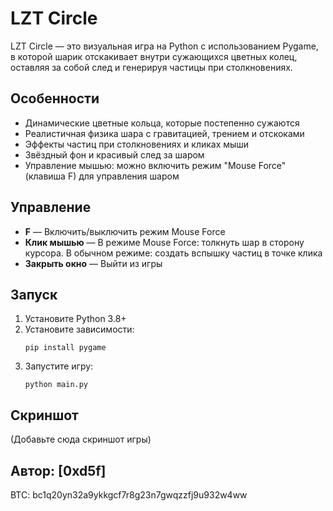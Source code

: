 # LZT Circle

LZT Circle — это визуальная игра на Python с использованием Pygame, в которой шарик отскакивает внутри сужающихся цветных колец, оставляя за собой след и генерируя частицы при столкновениях.

## Особенности
- Динамические цветные кольца, которые постепенно сужаются
- Реалистичная физика шара с гравитацией, трением и отскоками
- Эффекты частиц при столкновениях и кликах мыши
- Звёздный фон и красивый след за шаром
- Управление мышью: можно включить режим "Mouse Force" (клавиша F) для управления шаром

## Управление
- **F** — Включить/выключить режим Mouse Force
- **Клик мышью** — В режиме Mouse Force: толкнуть шар в сторону курсора. В обычном режиме: создать вспышку частиц в точке клика
- **Закрыть окно** — Выйти из игры

## Запуск
1. Установите Python 3.8+
2. Установите зависимости:
   ```
   pip install pygame
   ```
3. Запустите игру:
   ```
   python main.py
   ```

## Скриншот
(Добавьте сюда скриншот игры)

**Автор:** [0xd5f] 
---
BTC: bc1q20yn32a9ykkgcf7r8g23n7gwqzzfj9u932w4ww
